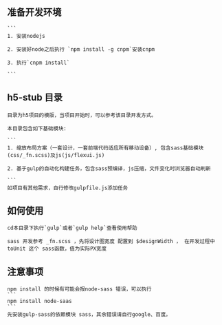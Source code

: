 ## 准备开发环境

	```
	1. 安装nodejs

	2. 安装好node之后执行 `npm install -g cnpm`安装cnpm

	3. 执行`cnpm install`

	```

## h5-stub 目录

	目录为h5项目的模版，当项目开始时，可以参考该目录开发方式。

	本目录包含如下基础模块:

	```
	1. 缩放布局方案（一套设计，一套前端代码适应所有移动设备）, 包含sass基础模块(css/_fn.scss)及js(js/flexui.js)

	2. 基于gulp的自动化构建任务，包含sass预编译，js压缩，文件变化时浏览器自动刷新

	```
	如项目有其他需求，自行修改gulpfile.js添加任务

## 如何使用

	cd本目录下执行`gulp`或者`gulp help`查看使用帮助

	sass 开发参考 _fn.scss ，先将设计图宽度 配置到 $designWidth ， 在开发过程中 toUnit 这个 sass函数，值为实际PX宽度

## 注意事项
	
	npm install 的时候有可能会报node-sass 错误，可以执行
	```
	npm install node-saas
	```
	先安装gulp-sass的依赖模块 sass，其余错误请自行google、百度。